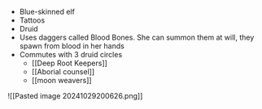 * Blue-skinned elf
* Tattoos
* Druid
* Uses daggers called Blood Bones. She can summon them at will, they spawn from blood in her hands
* Commutes with 3 druid circles
	* [[Deep Root Keepers]]
	* [[Aborial counsel]]
	* [[moon weavers]]


![[Pasted image 20241029200626.png]]